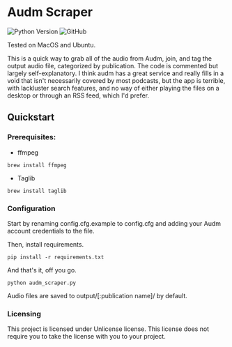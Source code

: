 # Audm Scraper
![Python Version](https://img.shields.io/badge/python-3.6%20%7C%203.7%20%7C%203.8-blue) ![GitHub](https://img.shields.io/github/license/jimtje/audm_scraper)

Tested on MacOS and Ubuntu.

This is a quick way to grab all of the audio from Audm, join, and tag the output audio file, categorized by publication. The code is commented but largely self-explanatory. I think audm has a great service and really fills in a void that isn't necessarily covered by most podcasts, but the app is terrible, with lackluster search features, and no way of either playing the files on a desktop or through an RSS feed, which I'd prefer.

## Quickstart

### Prerequisites:

* ffmpeg
```
brew install ffmpeg
```
* Taglib
```
brew install taglib
```

### Configuration

Start by renaming config.cfg.example to config.cfg and adding your Audm account credentials to the file.

Then, install requirements.
```
pip install -r requirements.txt
```
And that's it, off you go.
```
python audm_scraper.py
```
Audio files are saved to output/[:publication name]/ by default.

### Licensing
This project is licensed under Unlicense license. This license does not require you to take the license with you to your project.

